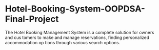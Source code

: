 # Hotel-Booking-System-OOPDSA-Final-Project
 The Hotel Booking Management System is a complete solution for owners and cus tomers to make and manage reservations, finding personalized accommodation op tions through various search options.
